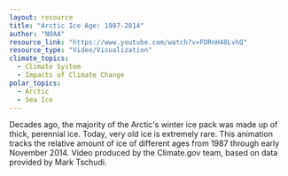 ```yaml
---
layout: resource
title: "Arctic Ice Age: 1987-2014"
author: "NOAA"
resource_link: "https://www.youtube.com/watch?v=FDRnH48LvhQ"
resource_type: "Video/Visualization"
climate_topics:
  - Climate System
  - Impacts of Climate Change
polar_topics:
  - Arctic
  - Sea Ice
---
```


Decades ago, the majority of the Arctic's winter ice pack was made up of thick, perennial ice. Today, very old ice is extremely rare. This animation tracks the relative amount of ice of different ages from 1987 through early November 2014. Video produced by the Climate.gov team, based on data provided by Mark Tschudi.
